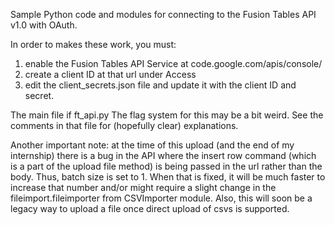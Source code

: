 Sample Python code and modules for connecting to the Fusion Tables API v1.0 with OAuth.

In order to makes these work, you must:
1) enable the Fusion Tables API Service at code.google.com/apis/console/
2) create a client ID at that url under Access
3) edit the client\_secrets.json file and update it with the client ID and secret.

The main file if ft\_api.py The flag system for this may be a bit weird. See the comments in that file for (hopefully clear) explanations.

Another important note:
at the time of this upload (and the end of my internship) there is a bug in the API where the insert row command (which is a part of the upload file method) is being passed in the url rather than the body. Thus, batch size is set to 1. When that is fixed, it will be much faster to increase that number and/or might require a slight change in the fileimport.fileimporter from CSVImporter module. Also, this will soon be a legacy way to upload a file once direct upload of csvs is supported.